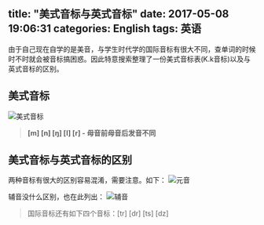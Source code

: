 title: "美式音标与英式音标"
date: 2017-05-08 19:06:31
categories: English
tags: 英语
---
由于自己现在自学的是美音，与学生时代学的国际音标有很大不同，查单词的时候时不时就会被音标搞困惑。因此特意搜索整理了一份美式音标表(K.k音标)以及与英式音标的区别。

## 美式音标
![美式音标](https://github.com/huaqianlee/blog-file/blob/master/image/english/America_ph.png)
>**[m] [n] [ŋ] [l] [r] - 母音前母音后发音不同**

<!--more-->
## 美式音标与英式音标的区别
两种音标有很大的区别容易混淆，需要注意。如下：
![元音](https://github.com/huaqianlee/blog-file/blob/master/image/english/yuying_dif.jpg)

辅音没什么区别，也在此列出：
![辅音](https://github.com/huaqianlee/blog-file/blob/master/image/english/fuying_dif.jpg)
>国际音标还有如下四个音标：[tr] [dr] [ts] [dz]